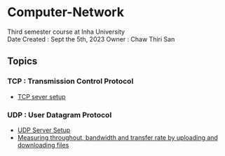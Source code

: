 # Computer-Network
Third semester course at Inha University     
Date Created : Sept the 5th, 2023
Owner : Chaw Thiri San

## Topics 
### TCP : Transmission Control Protocol
* [TCP sever setup]()

### UDP : User Datagram Protocol    
* [UDP Server Setup](https://github.com/chaw-thiri/Computer-Network/tree/main/UDP/UDP%20server%20setup)
* [Measuring throughout, bandwidth and transfer rate by uploading and downloading files](https://github.com/chaw-thiri/Computer-Network/blob/main/UDP/Throughput_Bandwidth_and_transferrate/readme.md)
  
